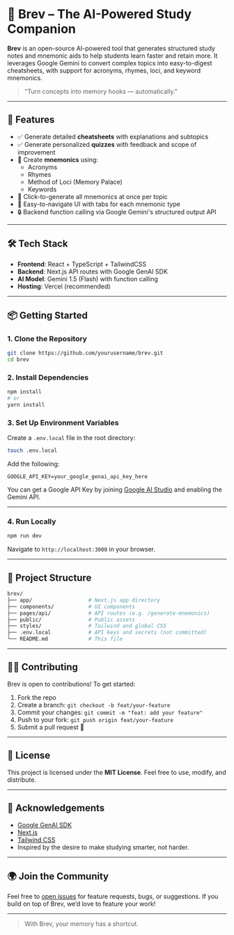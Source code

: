 # 🧠 Brev – The AI-Powered Study Companion

**Brev** is an open-source AI-powered tool that generates structured study notes and mnemonic aids to help students learn faster and retain more. It leverages Google Gemini to convert complex topics into easy-to-digest cheatsheets, with support for acronyms, rhymes, loci, and keyword mnemonics.

> "Turn concepts into memory hooks — automatically."

---

## 🚀 Features

- ✅ Generate detailed **cheatsheets** with explanations and subtopics
- ✅ Generate personalized **quizzes** with feedback and scope of improvement
- 🧠 Create **mnemonics** using:
  - Acronyms
  - Rhymes
  - Method of Loci (Memory Palace)
  - Keywords
- 🔄 Click-to-generate all mnemonics at once per topic
- 📘 Easy-to-navigate UI with tabs for each mnemonic type
- 🔒 Backend function calling via Google Gemini's structured output API

---

## 🛠 Tech Stack

- **Frontend**: React + TypeScript + TailwindCSS
- **Backend**: Next.js API routes with Google GenAI SDK
- **AI Model**: Gemini 1.5 (Flash) with function calling
- **Hosting**: Vercel (recommended)

---

## 📦 Getting Started

### 1. Clone the Repository

```bash
git clone https://github.com/yourusername/brev.git
cd brev
````

### 2. Install Dependencies

```bash
npm install
# or
yarn install
```

### 3. Set Up Environment Variables

Create a `.env.local` file in the root directory:

```bash
touch .env.local
```

Add the following:

```env
GOOGLE_API_KEY=your_google_genai_api_key_here
```

You can get a Google API Key by joining [Google AI Studio](https://makersuite.google.com/) and enabling the Gemini API.

---

### 4. Run Locally

```bash
npm run dev
```

Navigate to `http://localhost:3000` in your browser.

---

## 📁 Project Structure

```bash
brev/
├── app/                  # Next.js app directory
├── components/           # UI components
├── pages/api/            # API routes (e.g. /generate-mnemonics)
├── public/               # Public assets
├── styles/               # Tailwind and global CSS
├── .env.local            # API keys and secrets (not committed)
└── README.md             # This file
```
---

## 🧑‍💻 Contributing

Brev is open to contributions! To get started:

1. Fork the repo
2. Create a branch: `git checkout -b feat/your-feature`
3. Commit your changes: `git commit -m "feat: add your feature"`
4. Push to your fork: `git push origin feat/your-feature`
5. Submit a pull request 🚀

---

## 📝 License

This project is licensed under the **MIT License**. Feel free to use, modify, and distribute.

---

## 🙌 Acknowledgements

* [Google GenAI SDK](https://www.npmjs.com/package/@google/genai)
* [Next.js](https://nextjs.org/)
* [Tailwind CSS](https://tailwindcss.com/)
* Inspired by the desire to make studying smarter, not harder.

---

## 🌍 Join the Community

Feel free to [open issues](https://github.com/Adwaitsharadmore/Brev/issues) for feature requests, bugs, or suggestions. If you build on top of Brev, we’d love to feature your work!

---

> With Brev, your memory has a shortcut.

```
